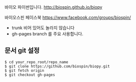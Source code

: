 ﻿바이오 파이썬입니다.
http://biospin.github.io/biopy

바이오스핀 페이스북
https://www.facebook.com/groups/biospin/

- trunk 비어 있어도 놀라지 않습니다
- gh-pages branch 를 주요 사용합니다.

## 문서 git 설정
```
$ cd your_repo_root/repo_name
$ git clone https://github.com/biospin/biopy.git
$ git fetch origin
$ git checkout gh-pages
```


